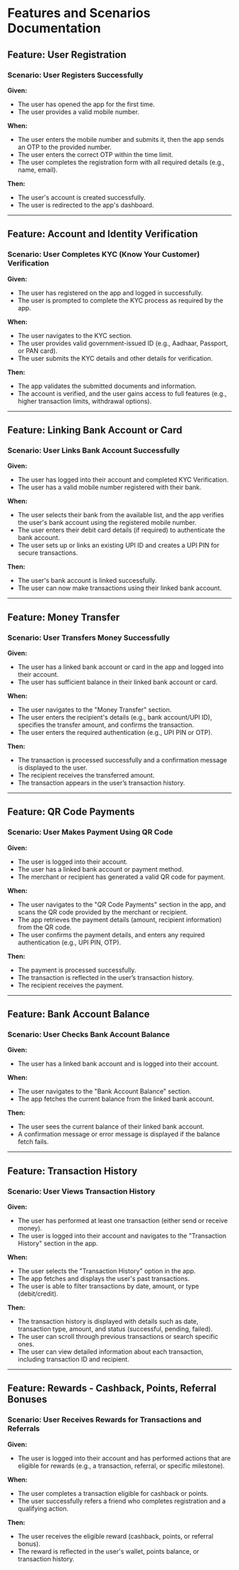 # Features and Scenarios Documentation

## Feature: User Registration

### Scenario: User Registers Successfully

**Given:**
- The user has opened the app for the first time.
- The user provides a valid mobile number.

**When:**
- The user enters the mobile number and submits it, then the app sends an OTP to the provided number.
- The user enters the correct OTP within the time limit.
- The user completes the registration form with all required details (e.g., name, email).

**Then:**
- The user's account is created successfully.
- The user is redirected to the app's dashboard.

---

## Feature: Account and Identity Verification

### Scenario: User Completes KYC (Know Your Customer) Verification

**Given:**
- The user has registered on the app and logged in successfully.
- The user is prompted to complete the KYC process as required by the app.

**When:**
- The user navigates to the KYC section.
- The user provides valid government-issued ID (e.g., Aadhaar, Passport, or PAN card).
- The user submits the KYC details and other details for verification.

**Then:**
- The app validates the submitted documents and information.
- The account is verified, and the user gains access to full features (e.g., higher transaction limits, withdrawal options).

---

## Feature: Linking Bank Account or Card

### Scenario: User Links Bank Account Successfully

**Given:**
- The user has logged into their account and completed KYC Verification.
- The user has a valid mobile number registered with their bank.

**When:**
- The user selects their bank from the available list, and the app verifies the user's bank account using the registered mobile number.
- The user enters their debit card details (if required) to authenticate the bank account.
- The user sets up or links an existing UPI ID and creates a UPI PIN for secure transactions.

**Then:**
- The user's bank account is linked successfully.
- The user can now make transactions using their linked bank account.

---

## Feature: Money Transfer

### Scenario: User Transfers Money Successfully

**Given:**
- The user has a linked bank account or card in the app and logged into their account.
- The user has sufficient balance in their linked bank account or card.

**When:**
- The user navigates to the "Money Transfer" section.
- The user enters the recipient's details (e.g., bank account/UPI ID), specifies the transfer amount, and confirms the transaction.
- The user enters the required authentication (e.g., UPI PIN or OTP).

**Then:**
- The transaction is processed successfully and a confirmation message is displayed to the user.
- The recipient receives the transferred amount.
- The transaction appears in the user’s transaction history.

---

## Feature: QR Code Payments

### Scenario: User Makes Payment Using QR Code

**Given:**
- The user is logged into their account.
- The user has a linked bank account or payment method.
- The merchant or recipient has generated a valid QR code for payment.

**When:**
- The user navigates to the "QR Code Payments" section in the app, and scans the QR code provided by the merchant or recipient.
- The app retrieves the payment details (amount, recipient information) from the QR code.
- The user confirms the payment details, and enters any required authentication (e.g., UPI PIN, OTP).

**Then:**
- The payment is processed successfully.
- The transaction is reflected in the user’s transaction history.
- The recipient receives the payment.

---

## Feature: Bank Account Balance

### Scenario: User Checks Bank Account Balance

**Given:**
- The user has a linked bank account and is logged into their account.

**When:**
- The user navigates to the "Bank Account Balance" section.
- The app fetches the current balance from the linked bank account.

**Then:**
- The user sees the current balance of their linked bank account.
- A confirmation message or error message is displayed if the balance fetch fails.

---

## Feature: Transaction History

### Scenario: User Views Transaction History

**Given:**
- The user has performed at least one transaction (either send or receive money).
- The user is logged into their account and navigates to the "Transaction History" section in the app.

**When:**
- The user selects the "Transaction History" option in the app.
- The app fetches and displays the user's past transactions.
- The user is able to filter transactions by date, amount, or type (debit/credit).

**Then:**
- The transaction history is displayed with details such as date, transaction type, amount, and status (successful, pending, failed).
- The user can scroll through previous transactions or search specific ones.
- The user can view detailed information about each transaction, including transaction ID and recipient.

---

## Feature: Rewards - Cashback, Points, Referral Bonuses

### Scenario: User Receives Rewards for Transactions and Referrals

**Given:**
- The user is logged into their account and has performed actions that are eligible for rewards (e.g., a transaction, referral, or specific milestone). 

**When:**
- The user completes a transaction eligible for cashback or points.
- The user successfully refers a friend who completes registration and a qualifying action.

**Then:**
- The user receives the eligible reward (cashback, points, or referral bonus).
- The reward is reflected in the user's wallet, points balance, or transaction history.

